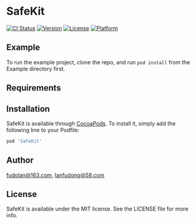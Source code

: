 # SafeKit

[![CI Status](https://img.shields.io/travis/fudolan@163.com/SafeKit.svg?style=flat)](https://travis-ci.org/fudolan@163.com/SafeKit)
[![Version](https://img.shields.io/cocoapods/v/SafeKit.svg?style=flat)](https://cocoapods.org/pods/SafeKit)
[![License](https://img.shields.io/cocoapods/l/SafeKit.svg?style=flat)](https://cocoapods.org/pods/SafeKit)
[![Platform](https://img.shields.io/cocoapods/p/SafeKit.svg?style=flat)](https://cocoapods.org/pods/SafeKit)

## Example

To run the example project, clone the repo, and run `pod install` from the Example directory first.

## Requirements

## Installation

SafeKit is available through [CocoaPods](https://cocoapods.org). To install
it, simply add the following line to your Podfile:

```ruby
pod 'SafeKit'
```

## Author

fudolan@163.com, lanfudong@58.com

## License

SafeKit is available under the MIT license. See the LICENSE file for more info.
